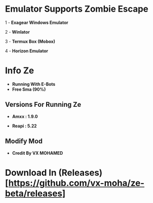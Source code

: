 # Emulator Supports Zombie Escape

1 - **Exagear Windows Emulator**

2 - **Winlator**

3 - **Termux Box (Mobox)**

4 - **Horizon Emulator**

# Info Ze

- **Running With E-Bots**
- **Free Sma (90%)**

Versions For Running Ze
-

- **Amxx : 1.9.0**

- **Reapi : 5.22**

Modify Mod
-

- **Credit By VX MOHAMED**

# Download In (Releases)[https://github.com/vx-moha/ze-beta/releases]
